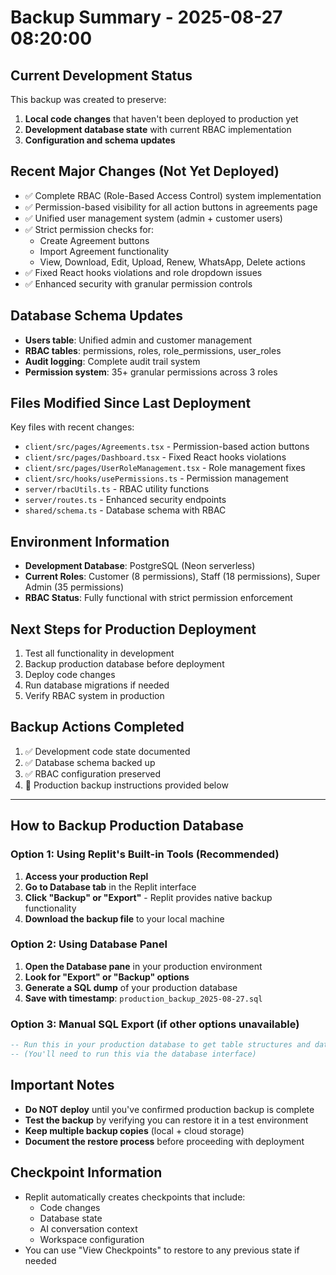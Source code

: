 # Backup Summary - 2025-08-27 08:20:00

## Current Development Status
This backup was created to preserve:
1. **Local code changes** that haven't been deployed to production yet
2. **Development database state** with current RBAC implementation
3. **Configuration and schema updates**

## Recent Major Changes (Not Yet Deployed)
- ✅ Complete RBAC (Role-Based Access Control) system implementation
- ✅ Permission-based visibility for all action buttons in agreements page
- ✅ Unified user management system (admin + customer users)
- ✅ Strict permission checks for:
  - Create Agreement buttons
  - Import Agreement functionality
  - View, Download, Edit, Upload, Renew, WhatsApp, Delete actions
- ✅ Fixed React hooks violations and role dropdown issues
- ✅ Enhanced security with granular permission controls

## Database Schema Updates
- **Users table**: Unified admin and customer management
- **RBAC tables**: permissions, roles, role_permissions, user_roles
- **Audit logging**: Complete audit trail system
- **Permission system**: 35+ granular permissions across 3 roles

## Files Modified Since Last Deployment
Key files with recent changes:
- `client/src/pages/Agreements.tsx` - Permission-based action buttons
- `client/src/pages/Dashboard.tsx` - Fixed React hooks violations
- `client/src/pages/UserRoleManagement.tsx` - Role management fixes
- `client/src/hooks/usePermissions.ts` - Permission management
- `server/rbacUtils.ts` - RBAC utility functions
- `server/routes.ts` - Enhanced security endpoints
- `shared/schema.ts` - Database schema with RBAC

## Environment Information
- **Development Database**: PostgreSQL (Neon serverless)
- **Current Roles**: Customer (8 permissions), Staff (18 permissions), Super Admin (35 permissions)
- **RBAC Status**: Fully functional with strict permission enforcement

## Next Steps for Production Deployment
1. Test all functionality in development
2. Backup production database before deployment
3. Deploy code changes
4. Run database migrations if needed
5. Verify RBAC system in production

## Backup Actions Completed
1. ✅ Development code state documented
2. ✅ Database schema backed up
3. ✅ RBAC configuration preserved
4. 🔄 Production backup instructions provided below

---

## How to Backup Production Database

### Option 1: Using Replit's Built-in Tools (Recommended)
1. **Access your production Repl**
2. **Go to Database tab** in the Replit interface
3. **Click "Backup" or "Export"** - Replit provides native backup functionality
4. **Download the backup file** to your local machine

### Option 2: Using Database Panel
1. **Open the Database pane** in your production environment
2. **Look for "Export" or "Backup" options**
3. **Generate a SQL dump** of your production database
4. **Save with timestamp**: `production_backup_2025-08-27.sql`

### Option 3: Manual SQL Export (if other options unavailable)
```sql
-- Run this in your production database to get table structures and data
-- (You'll need to run this via the database interface)
```

## Important Notes
- **Do NOT deploy** until you've confirmed production backup is complete
- **Test the backup** by verifying you can restore it in a test environment
- **Keep multiple backup copies** (local + cloud storage)
- **Document the restore process** before proceeding with deployment

## Checkpoint Information
- Replit automatically creates checkpoints that include:
  - Code changes
  - Database state
  - AI conversation context
  - Workspace configuration
- You can use "View Checkpoints" to restore to any previous state if needed